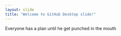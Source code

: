 ```yaml
---
layout: slide
title: "Welcome to GitHub Desktop slide!"
---
```


Everyone has a plan until he get punched in the mouth
